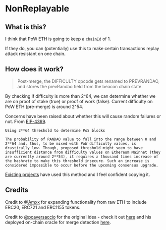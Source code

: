 # NonReplayable

## What is this?

I think that PoW ETH is going to keep a `chainId` of 1.

If they do, you can (potentially) use this to make certain transactions replay attack resistant on one chain.

## How does it work?

> Post-merge, the DIFFICULTY opcode gets renamed to PREVRANDAO, and stores the prevRandao field from the beacon chain state.

By checking if difficulty is more than 2^64, we can determine whether we are on proof of stake (true) or proof of work (false). Current difficulty on PoW ETH (pre-merge) is around 2^54.

Concerns have been raised about whether this will cause random failures or not. From [EIP-4399](https://eips.ethereum.org/EIPS/eip-4399#definitions).

```
Using 2**64 threshold to determine PoS blocks

The probability of RANDAO value to fall into the range between 0 and 2**64 and, thus, to be mixed with PoW difficulty values, is drastically low. Though, proposed threshold might seem to have insufficient distance from difficulty values on Ethereum Mainnet (they are currently around 2**54), it requires a thousand times increase of the hashrate to make this threshold insecure. Such an increase is considered impossible to occur before the upcoming consensus upgrade.
```

[Existing projects](https://gist.github.com/m1guelpf/6d09b85d70a1dfd00d394b2acf789eeb) have used this method and I feel confident copying it.

## Credits

Credit to [@Amxx](https://github.com/Amxx) for expanding functionality from raw ETH to include ERC20, ERC721 and ERC1155 tokens. 

Credit to [@pcaversaccio](https://github.com/pcaversaccio) for the original idea - check it out [here](https://gist.github.com/pcaversaccio/87b4666b2131ad950bf9ee97573447be) and his deployed on-chain oracle for merge detection [here](https://etherscan.io/address/0x17fef0d05ffed818af08ae00bec06b65c4319618).
